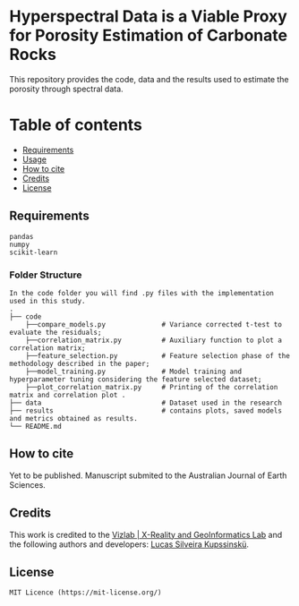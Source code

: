 # Hyperspectral Data is a Viable Proxy for Porosity Estimation of Carbonate Rocks
This repository provides the code, data and the results used to estimate the porosity through spectral data. 

# Table of contents 

- [Requirements](#requirements) 
- [Usage](#usage) 
- [How to cite](#how-to-cite) 
- [Credits](#credits) 
- [License](#license) 

## Requirements
    pandas
    numpy
    scikit-learn

### Folder Structure

    In the code folder you will find .py files with the implementation used in this study.
    .
    ├── code
        ├──compare_models.py              # Variance corrected t-test to evaluate the residuals;
        ├──correlation_matrix.py          # Auxiliary function to plot a correlation matrix;
        ├──feature_selection.py           # Feature selection phase of the methodology described in the paper;
        ├──model_training.py              # Model training and hyperparameter tuning considering the feature selected dataset;
        ├──plot_correlation_matrix.py     # Printing of the correlation matrix and correlation plot .
    ├── data                              # Dataset used in the research
    ├── results                           # contains plots, saved models and metrics obtained as results.
    └── README.md
    
## How to cite

Yet to be published. Manuscript submited to the Australian Journal of Earth Sciences.

## Credits
This work is credited to the [Vizlab | X-Reality and GeoInformatics Lab](http://www.vizlab.unisinos.br/) and the following authors and developers: [Lucas Silveira Kupssinskü](https://www.researchgate.net/profile/Lucas_Kupssinskue).

## License
``` 
MIT Licence (https://mit-license.org/) 
``` 

